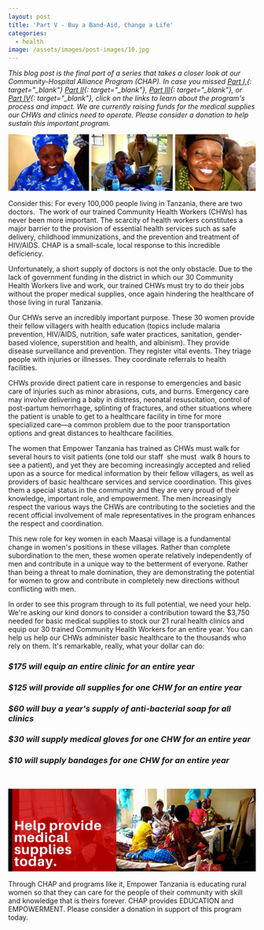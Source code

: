 ```yaml
---
layout: post
title: 'Part V - Buy a Band-Aid, Change a Life'
categories:
  - health
image: /assets/images/post-images/10.jpg
---
```


*This blog post is the final part of a series that takes a closer look at our Community-Hospital Alliance Program (CHAP). In case you missed [Part I,](https://empowertz.org/health/2015/07/09/ten-things-to-know-about-chap-part-i/){: target="_blank"} [Part II](https://empowertz.org/education/2015/07/20/ten-things-to-know-about-chap-part-ii/){: target="_blank"}, [Part III](https://empowertz.org/health/2015/07/30/community-hospital-alliance-program-chap-christmas-in-july/){: target="_blank"}, or [Part IV](https://empowertz.org/education/2015/08/06/maasai-men-in-training-a-song-of-appreciation/){: target="_blank"}, click on the links to learn about the program's process and impact. We are currently raising funds for the medical supplies our CHWs and clinics need to operate. Please consider a donation to help sustain this important program.*

![](/uploads/2015/08/18/part-v-buy-a-band-aid-change-a-life/20.jpg)

Consider this: For every 100,000 people living in Tanzania, there are two doctors.&nbsp; The work of our trained Community Health Workers (CHWs) has never been more important. The scarcity of health workers constitutes a major barrier to the provision of essential health services such as safe delivery, childhood immunizations, and the prevention and treatment of HIV/AIDS. CHAP is a small-scale, local response to this incredible deficiency.

Unfortunately, a short supply of doctors is not the only obstacle. Due to the lack of government funding in the district in which our 30 Community Health Workers live and work, our trained CHWs must try to do their jobs without the proper medical supplies, once again hindering the healthcare of those living in rural Tanzania.

Our CHWs serve an incredibly important purpose. These 30 women provide their fellow villagers with health education (topics include malaria prevention, HIV/AIDS, nutrition, safe water practices, sanitation, gender-based violence, superstition and health, and albinism). They provide disease surveillance and prevention. They register vital events. They triage people with injuries or illnesses. They coordinate referrals to health facilities.

CHWs provide direct patient care in response to emergencies and basic care of injuries such as minor abrasions, cuts, and burns. Emergency care may involve delivering a baby in distress, neonatal resuscitation, control of post-partum hemorrhage, splinting of fractures, and other situations where the patient is unable to get to a healthcare facility in time for more specialized care—a common problem due to the poor transportation options and great distances to healthcare facilities.

The women that Empower Tanzania has trained as CHWs must walk for several hours to visit patients (one told our staff &nbsp;she must &nbsp;walk 8 hours to see a patient), and yet they are becoming increasingly accepted and relied upon as a source for medical information by their fellow villagers, as well as providers of basic healthcare services and service coordination. This gives them a special status in the community and they are very proud of their knowledge, important role, and empowerment. The men increasingly respect the various ways the CHWs are contributing to the societies and the recent official involvement of male representatives in the program enhances the respect and coordination.

This new role for key women in each Maasai village is a fundamental change in women's positions in these villages. Rather than complete subordination to the men, these women operate relatively independently of men and contribute in a unique way to the betterment of everyone. Rather than being a threat to male domination, they are demonstrating the potential for women to grow and contribute in completely new directions without conflicting with men.

In order to see this program through to its full potential, we need your help. We're asking our kind donors to consider a contribution toward the $3,750 needed for basic medical supplies to stock our 21 rural health clinics and equip our 30 trained Community Health Workers for an entire year. You can help us help our CHWs administer basic healthcare to the thousands who rely on them. It's remarkable, really, what your dollar can do:

### *$175 will equip an entire clinic for an entire year*

### *$125 will provide all supplies for one CHW for an entire year*

### *$60 will buy a year's supply of anti-bacterial soap for all clinics*

### *$30 will supply medical gloves for one CHW for an entire year*

### *$10 will supply bandages for one CHW for an entire year*

&nbsp;

![](/uploads/2015/08/18/part-v-buy-a-band-aid-change-a-life/3.png)

Through CHAP and programs like it, Empower Tanzania is educating rural women so that they can care for the people of their community with skill and knowledge that is theirs forever. CHAP provides EDUCATION and EMPOWERMENT. Please consider a donation in support of this program today.